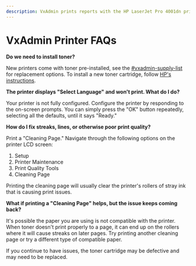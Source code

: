 ```yaml
---
description: VxAdmin prints reports with the HP LaserJet Pro 4001dn printer.
---
```


# VxAdmin Printer FAQs

**Do we need to install toner?**

New printers come with toner pre-installed, see the [#vxadmin-supply-list](../miscellaneous/supply-list.md#vxadmin-supply-list "mention") for replacement options. To install a new toner cartridge, follow [HP's instructions](https://support.hp.com/us-en/document/ish_5455373-5578919-16).&#x20;

**The printer displays "Select Language" and won't print. What do I do?**

Your printer is not fully configured. Configure the printer by responding to the on-screen prompts. You can simply press the "OK" button repeatedly, selecting all the defaults, until it says "Ready."

**How do I fix streaks, lines, or otherwise poor print quality?**

Print a "Cleaning Page." Navigate through the following options on the printer LCD screen:

1. Setup
2. Printer Maintenance
3. Print Quality Tools
4. Cleaning Page

Printing the cleaning page will usually clear the printer's rollers of stray ink that is causing print issues.&#x20;

**What if printing a "Cleaning Page" helps, but the issue keeps coming back?**

It's possible the paper you are using is not compatible with the printer. When toner doesn't print properly to a page, it can end up on the rollers where it will cause streaks on later pages. Try printing another cleaning page or try a different type of compatible paper.&#x20;

If you continue to have issues, the toner cartridge may be defective and may need to be replaced.

